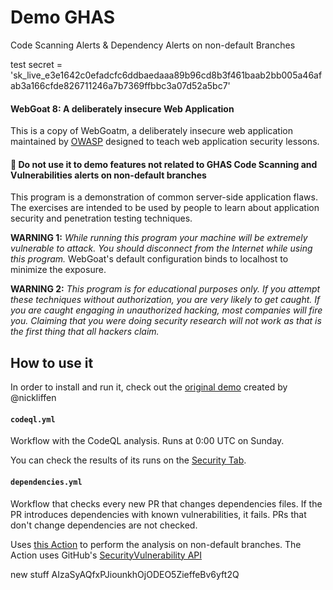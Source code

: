 # Demo GHAS

Code Scanning Alerts & Dependency Alerts on non-default Branches

test secret = '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'

#### WebGoat 8: A deliberately insecure Web Application

This is a copy of WebGoatm, a deliberately insecure web application maintained by [OWASP](http://www.owasp.org/) designed to teach web
application security lessons.

#### :rotating_light: Do not use it to demo features not related to GHAS Code Scanning and Vulnerabilities alerts on non-default branches

This program is a demonstration of common server-side application flaws. The
exercises are intended to be used by people to learn about application security and
penetration testing techniques. 

**WARNING 1:** *While running this program your machine will be extremely
vulnerable to attack. You should disconnect from the Internet while using
this program.*  WebGoat's default configuration binds to localhost to minimize
the exposure.

**WARNING 2:** *This program is for educational purposes only. If you attempt
these techniques without authorization, you are very likely to get caught. If
you are caught engaging in unauthorized hacking, most companies will fire you.
Claiming that you were doing security research will not work as that is the
first thing that all hackers claim.*

## How to use it
In order to install and run it, check out the [original demo](https://github.com/octodemo/WebGoat) created by @nickliffen   

#### `codeql.yml`
Workflow with the CodeQL analysis. Runs at 0:00 UTC on Sunday.

You can check the results of its runs on the [Security Tab](https://github.com/octodemo/demo-vulnerabilities-ghas/security/code-scanning).

#### `dependencies.yml`
Workflow that checks every new PR that changes dependencies files. If the PR introduces dependencies with known vulnerabilities, it fails. PRs that don't change dependencies are not checked.

Uses [this Action](https://github.com/marketplace/actions/scan-a-pr-for-vulnerable-dependencies) to perform the analysis on non-default branches. The Action uses GitHub's [SecurityVulnerability API](https://developer.github.com/v4/object/securityvulnerability/)



new stuff AIzaSyAQfxPJiounkhOjODEO5ZieffeBv6yft2Q
